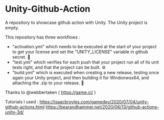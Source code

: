 # Unity-Github-Action
A repository to showcase github action with Unity. The Unity project is empty.

This repository has three workflows :
- "activation.yml" which needs to be executed at the start of your project to get your license and set the "UNITY_LICENSE" variable in github secret. 🔑
- "test.yml" which verifies for each push that your project run all of its unit tests right, and that the project can be built. ⚙ 
- "build.yml" which is executed when creating a new release, testing once again your Unity project, and then building it for Windonwsx64, and attaching the .zip to your release. 🔨

Thanks to @webbertaken ( https://game.ci/ )

Tutorials I used :
https://isaacbroyles.com/gamedev/2020/07/04/unity-github-actions.html
https://bearandhammer.net/2020/06/13/github-actions-unity-3d/
